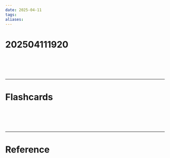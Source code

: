 ```yaml
---
date: 2025-04-11
tags: 
aliases:
---
```

# 202504111920


# ‌
---
# Flashcards


# ‌
---
# Reference
